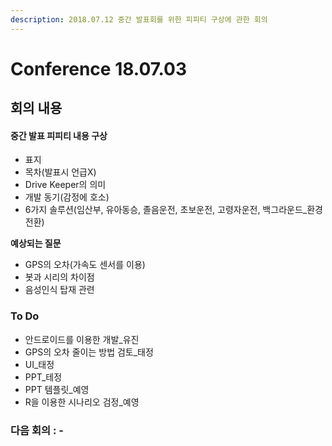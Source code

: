 ```yaml
---
description: 2018.07.12 중간 발표회를 위한 피피티 구상에 관한 회의
---
```


# Conference 18.07.03

## 회의 내용

#### 중간 발표 피피티 내용 구상

* 표지
* 목차\(발표시 언급X\)
* Drive Keeper의 의미
* 개발 동기\(감정에 호소\)
* 6가지 솔루션\(임산부, 유아동승, 졸음운전, 초보운전, 고령자운전, 백그라운드\_환경전환\)

**예상되는 질문**

* GPS의 오차\(가속도 센서를 이용\)
* 봇과 시리의 차이점
* 음성인식 탑재 관련

### To Do

* 안드로이드를 이용한 개발\_유진
* GPS의 오차 줄이는 방법 검토\_태정
* UI\_태정
* PPT\_테정
* PPT 템플릿\_예영
* R을 이용한 시나리오 검정\_예영

### 다음 회의 : -





